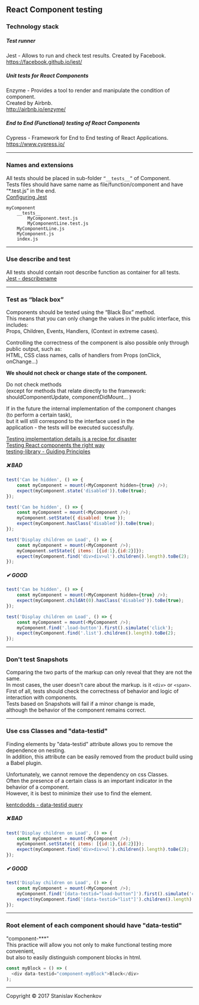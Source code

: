 ## React Component testing

### Technology stack

##### Test runner
Jest - Allows to run and check test results. Created by Facebook.  
https://facebook.github.io/jest/

##### Unit tests for React Components
Enzyme - Provides a tool to render and manipulate the condition of component.  
Created by Airbnb.  
http://airbnb.io/enzyme/

##### End to End (Functional) testing of React Components
Cypress - Framework for End to End testing of React Applications.  
https://www.cypress.io/

---

### Names and extensions
All tests should be placed in sub-folder ```“__tests__”``` of Component.  
Tests files should have same name as file/function/component and have “*.test.js” in the
end.  
[Configuring Jest](https://jestjs.io/docs/en/configuration.html)
```
myComponent
    __tests__
        MyComponent.test.js
        MyComponentLine.test.js
    MyComponentLine.js
    MyComponent.js
    index.js
```

---

### Use describe and test
All tests should contain root describe function as container for all tests.  
[Jest - describename](https://facebook.github.io/jest/docs/en/api.html#describename-fn)

---

### Test as “black box”
Components should be tested using the “Black Box” method.  
This means that you can only change the values in the public interface, this includes:  
Props, Children, Events, Handlers, (Context in extreme cases).  

Controlling the correctness of the component is also possible only through public output, such as:  
HTML, CSS class names, calls of handlers from Props (onClick, onChange...)  

__We should not check or change state of the component.__  

Do not check methods  
(except for methods that relate directly to the framework: shouldComponentUpdate, componentDidMount… )  

If in the future the internal implementation of the component changes  
(to perform a certain task),  
but it will still correspond to the interface used in the  
application - the tests will be executed successfully.  

[Testing implementation details is a recipe for disaster](https://kentcdodds.com/blog/testing-implementation-details)  
[Testing React components the right way](https://www.valentinog.com/blog/testing-react/#testing-react-components-testing-react-components-the-right-way)  
[testing-library - Guiding Principles](https://testing-library.com/docs/guiding-principles)  

##### ❌ BAD
```javascript
test('Can be hidden', () => {
    const myComponent = mount(<MyComponent hidden={true} />);
    expect(myComponent.state('disabled')).toBe(true);
});

test('Can be hidden', () => {
    const myComponent = mount(<MyComponent />);
    myComponent.setState({ disabled: true });
    expect(myComponent.hasClass('disabled')).toBe(true);
});

test('Display children on Load', () => {
    const myComponent = mount(<MyComponent />);
    myComponent.setState({ items: [{id:1},{id:2}]});
    expect(myComponent.find('div>div>ul').children().length).toBe(2);
});
```

##### ✔ GOOD 
```javascript
test('Can be hidden', () => {
    const myComponent = mount(<MyComponent hidden={true} />);
    expect(myComponent.childAt(0).hasClass('disabled')).toBe(true);
});

test('Display children on Load', () => {
    const myComponent = mount(<MyComponent />);
    myComponent.find('.load-button').first().simulate('click');
    expect(myComponent.find('.list').children().length).toBe(2);
});
```

---

### Don't test Snapshots
Comparing the two parts of the markup can only reveal that they are not the same.  
In most cases, the user doesn't care about the markup. is it ```<div>``` or ```<span>```.  
First of all, tests should check the correctness of behavior and logic of interaction with components.  
Tests based on Snapshots will fail if a minor change is made,  
although the behavior of the component remains correct.  

---

### Use css Classes and "data-testid"
Finding elements by "data-testid" attribute allows you to remove the dependence on nesting.  
In addition, this attribute can be easily removed from the product build using a Babel plugin.  

Unfortunately, we cannot remove the dependency on css Classes.  
Often the presence of a certain class is an important indicator in the behavior of a component.  
However, it is best to minimize their use to find the element.  

[kentcdodds - data-testid query](https://kentcdodds.com/blog/making-your-ui-tests-resilient-to-change#whats-with-the-data-testid-query)  

##### ❌ BAD
```javascript
test('Display children on Load', () => {
    const myComponent = mount(<MyComponent />);
    myComponent.setState({ items: [{id:1},{id:2}]});
    expect(myComponent.find('div>div>ul').children().length).toBe(2);
});
```

##### ✔ GOOD 
```javascript
test('Display children on Load', () => {
    const myComponent = mount(<MyComponent />);
    myComponent.find('[data-testid="load-button"]').first().simulate('click');
    expect(myComponent.find('[data-testid="list"]').children().length).toBe(2);
});
```

---

### Root element of each component should have "data-testid"
"component-***"  
This practice will allow you not only to make functional testing more convenient,  
but also to easily distinguish component blocks in html.  

```javascript
const myBlock = () => (
  <div data-testid="component-myBlock">Block</div>
);
```

---
Copyright © 2017 Stanislav Kochenkov 
